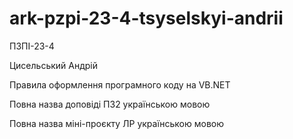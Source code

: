 # ark-pzpi-23-4-tsyselskyi-andrii

ПЗПІ-23-4

Цисельський Андрій

Правила оформлення програмного коду на VB.NET

Повна назва доповіді ПЗ2 українською мовою

Повна назва міні-проєкту ЛР українською мовою
